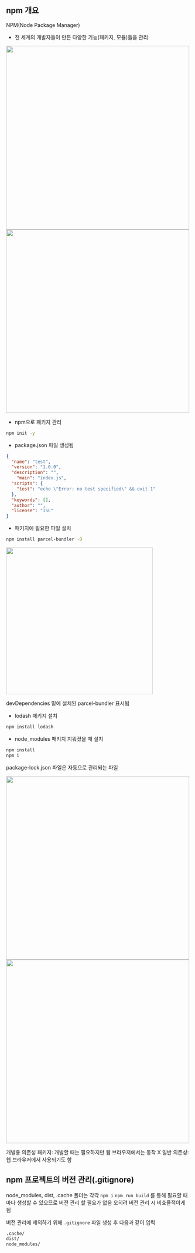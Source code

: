 ## npm 개요

NPM(Node Package Manager)
- 전 세계의 개발자들이 만든 다양한 기능(패키지, 모듈)들을 관리

<img src="https://s3.us-west-2.amazonaws.com/secure.notion-static.com/1ba4c623-17fd-49c2-b804-632e580540eb/Untitled.png?X-Amz-Algorithm=AWS4-HMAC-SHA256&X-Amz-Credential=AKIAT73L2G45O3KS52Y5%2F20210730%2Fus-west-2%2Fs3%2Faws4_request&X-Amz-Date=20210730T182412Z&X-Amz-Expires=86400&X-Amz-Signature=1229cd119ec633f08ccb70bac73c85ebe618d24d05433ffda195f65d6f87d471&X-Amz-SignedHeaders=host&response-content-disposition=filename%20%3D%22Untitled.png%22" width="500px" />

<img src="https://s3.us-west-2.amazonaws.com/secure.notion-static.com/42b7899f-d475-4d3e-bbcf-351f9236cc41/Untitled.png?X-Amz-Algorithm=AWS4-HMAC-SHA256&X-Amz-Credential=AKIAT73L2G45O3KS52Y5%2F20210730%2Fus-west-2%2Fs3%2Faws4_request&X-Amz-Date=20210730T182454Z&X-Amz-Expires=86400&X-Amz-Signature=cd7faa4680ffad27875e5dcf0cd1b183cb1ff7ed46d0b9af59a7dc0c685829da&X-Amz-SignedHeaders=host&response-content-disposition=filename%20%3D%22Untitled.png%22" width="500px" />

- npm으로 패키지 관리

```bash
npm init -y
```

- package.json 파일 생성됨

```json
{
  "name": "test",
  "version": "1.0.0",
  "description": "",
	"main": "index.js",
  "scripts": {
    "test": "echo \"Error: no test specified\" && exit 1"
  },
  "keywords": [],
  "author": "",
  "license": "ISC"
}
```

- 패키지에 필요한 파일 설치

```bash
npm install parcel-bundler -D
```

<img src="https://s3.us-west-2.amazonaws.com/secure.notion-static.com/8f06f6d1-77a7-41e2-941c-eb81887ceb9b/Untitled.png?X-Amz-Algorithm=AWS4-HMAC-SHA256&X-Amz-Credential=AKIAT73L2G45O3KS52Y5%2F20210730%2Fus-west-2%2Fs3%2Faws4_request&X-Amz-Date=20210730T182517Z&X-Amz-Expires=86400&X-Amz-Signature=3a9f4f97b30c7ce117948b3eb34cd4b3f3403a38824de6d0c5b4bb9bbdab4614&X-Amz-SignedHeaders=host&response-content-disposition=filename%20%3D%22Untitled.png%22" width="400px" />

devDependencies 밑에 설치된 parcel-bundler 표시됨

- lodash 패키지 설치

```bash
npm install lodash
```

- node_modules 패키지 지워졌을 때 설치

```bash
npm install
npm i
```

package-lock.json 파일은 자동으로 관리되는 파일

<img src="https://s3.us-west-2.amazonaws.com/secure.notion-static.com/a1b3547d-fd77-4fce-a0dd-69aa3dfd943a/Untitled.png?X-Amz-Algorithm=AWS4-HMAC-SHA256&X-Amz-Credential=AKIAT73L2G45O3KS52Y5%2F20210730%2Fus-west-2%2Fs3%2Faws4_request&X-Amz-Date=20210730T182550Z&X-Amz-Expires=86400&X-Amz-Signature=1abec9b0baf47e2e6dd4a08d66eebbe70e1820cc7922f32e83d7796321d1a64f&X-Amz-SignedHeaders=host&response-content-disposition=filename%20%3D%22Untitled.png%22" width="500px" />

<img src="https://s3.us-west-2.amazonaws.com/secure.notion-static.com/ffa8830b-38ae-4330-a5f6-ff38c1342d3a/Untitled.png?X-Amz-Algorithm=AWS4-HMAC-SHA256&X-Amz-Credential=AKIAT73L2G45O3KS52Y5%2F20210730%2Fus-west-2%2Fs3%2Faws4_request&X-Amz-Date=20210730T182605Z&X-Amz-Expires=86400&X-Amz-Signature=696fa7d4490524899306a642c8ef9d6a7e045a6d28162020a328ded68e92a112&X-Amz-SignedHeaders=host&response-content-disposition=filename%20%3D%22Untitled.png%22" width="500px" />

개발용 의존성 패키지: 개발할 때는 필요하지만 웹 브라우저에서는 동작 X
일반 의존성: 웹 브라우저에서 사용되기도 함


## npm 프로젝트의 버전 관리(.gitignore)

node_modules, dist, .cache 폴더는 각각 `npm i` `npm run build` 를 통해 필요할 때마다 생성할 수 있으므로 버전 관리 할 필요가 없음 오히려 버전 관리 시 비효율적이게 됨

버전 관리에 제외하기 위해 `.gitignore` 파일 생성 후 다음과 같이 입력

```bash
.cache/
dist/
node_modules/
```
